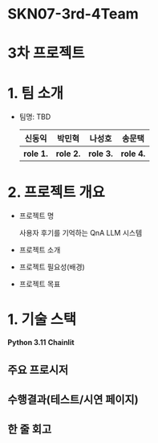 # SKN07-3rd-4Team

# 3차 프로젝트
 
# 1. 팀 소개
- 팀명: TBD
    <table>
    <tr>
        <th>신동익</th>
        <th>박민혁</th>
        <th>나성호</th>
        <th>송문택</th>
    </tr>
    <tr>
        <th>role 1.</th>
        <th>role 2.</th>
        <th>role 3.</th>
        <th>role 4.</th>
    </tr>
    </table>
 
# 2. 프로젝트 개요
- 프로젝트 명
    
    사용자 후기를 기억하는 QnA LLM 시스템

- 프로젝트 소개

    

- 프로젝트 필요성(배경)



- 프로젝트 목표


 
# 1. 기술 스택
**Python 3.11** **Chainlit**

## 주요 프로시저
 
## 수행결과(테스트/시연 페이지)
 
## 한 줄 회고
